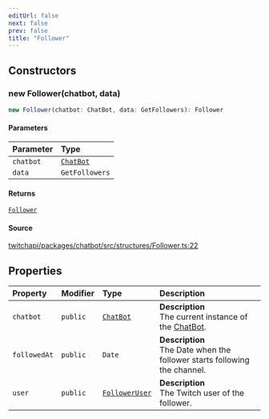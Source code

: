 ```yaml
---
editUrl: false
next: false
prev: false
title: "Follower"
---
```


## Constructors

### new Follower(chatbot, data)

```ts
new Follower(chatbot: ChatBot, data: GetFollowers): Follower
```

#### Parameters

| Parameter | Type |
| :------ | :------ |
| `chatbot` | [`ChatBot`](ChatBot.md) |
| `data` | `GetFollowers` |

#### Returns

[`Follower`](Follower.md)

#### Source

[twitchapi/packages/chatbot/src/structures/Follower.ts:22](https://github.com/pablornc/twitchapi//blob/b274026/packages/chatbot/src/structures/Follower.ts#L22)

## Properties

| Property | Modifier | Type | Description |
| :------ | :------ | :------ | :------ |
| `chatbot` | `public` | [`ChatBot`](ChatBot.md) | **Description**<br />The current instance of the [ChatBot](../../api/chatbot/classes/chatbot). |
| `followedAt` | `public` | `Date` | **Description**<br />The Date when the follower starts following the channel. |
| `user` | `public` | [`FollowerUser`](FollowerUser.md) | **Description**<br />The Twitch user of the follower. |
